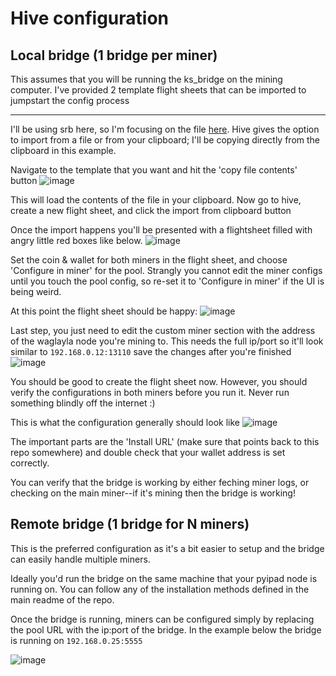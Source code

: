# Hive configuration
## Local bridge (1 bridge per miner)
This assumes that you will be running the ks_bridge on the mining computer. I've provided 2 template flight sheets that can be imported to jumpstart the config process 

---

I'll be using srb here, so I'm focusing on the file [here](misc/hive-templates/pyi_srb_local_adapter.json). Hive gives the option to import from a file or from your clipboard; I'll be copying directly from the clipboard in this example. 

Navigate to the template that you want and hit the 'copy file contents' button
![image](https://github.com/Waglayla/pyipad-stratum-bridge/assets/138370658/a72add34-0629-42dd-a3fc-4ff10cc7c89b)


This will load the contents of the file in your clipboard. Now go to hive, create a new flight sheet, and click the import from clipboard button


Once the import happens you'll be presented with a flightsheet filled with angry little red boxes like below.
![image](https://github.com/Waglayla/pyipad-stratum-bridge/assets/138370658/acd36eb5-eb2e-450d-81a8-b4e25fde005a)



 Set the coin & wallet for both miners in the flight sheet, and choose 'Configure in miner' for the pool. Strangly you cannot edit the miner configs until you touch the pool config, so re-set it to 'Configure in miner' if the UI is being weird. 
 
At this point the flight sheet should be happy:
![image](https://github.com/Waglayla/pyipad-stratum-bridge/assets/138370658/e9019889-dfb0-4378-91e0-513832896c65)


Last step, you just need to edit the custom miner section with the address of the waglayla node you're mining to. This needs the full ip/port so it'll look similar to `192.168.0.12:13110` save the changes after you're finished
![image](https://github.com/Waglayla/pyipad-stratum-bridge/assets/138370658/28c62e9e-47ed-418c-9558-dad54d417688)



You should be good to create the flight sheet now. However, you should verify the configurations in both miners before you run it. Never run something blindly off the internet :)

This is what the configuration generally should look like
![image](https://github.com/Waglayla/pyipad-stratum-bridge/assets/138370658/60092d7f-17c3-4ccb-b986-5c37e64249d5)



The important parts are the 'Install URL' (make sure that points back to this repo somewhere) and double check that your wallet address is set correctly. 

You can verify that the bridge is working by either feching miner logs, or checking on the main miner--if it's mining then the bridge is working!



## Remote bridge (1 bridge for N miners)
This is the preferred configuration as it's a bit easier to setup and the bridge can easily handle multiple miners.

Ideally you'd run the bridge on the same machine that your pyipad node is running on. You can follow any of the installation methods defined in the main readme of the repo.

Once the bridge is running, miners can be configured simply by replacing the pool URL with the ip:port of the bridge. In the example below the bridge is running on `192.168.0.25:5555`

![image](https://github.com/Waglayla/pyipad-stratum-bridge/assets/138370658/6756d318-76a2-4eec-b784-15db3dc6d02a)





